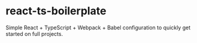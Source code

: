# react-ts-boilerplate
Simple React + TypeScript + Webpack + Babel configuration to quickly get started on full projects.
